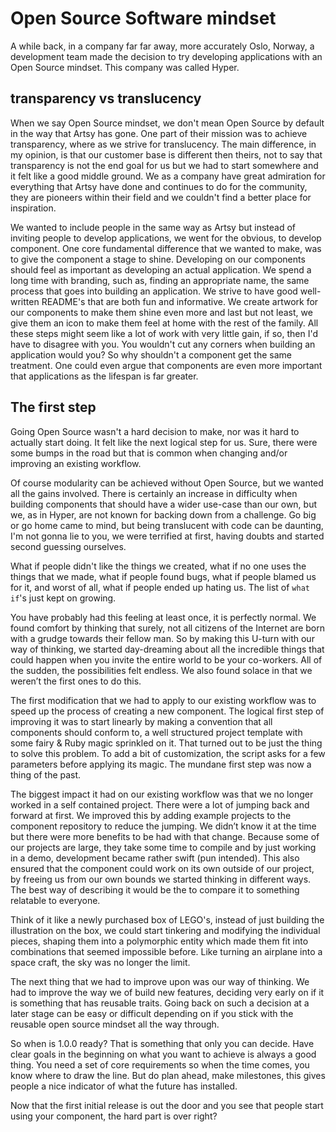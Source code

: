 # Open Source Software mindset

A while back, in a company far far away, more accurately Oslo, Norway, a development team made the decision to try developing applications with an Open Source mindset. This company was called Hyper.

## transparency vs translucency

When we say Open Source mindset, we don't mean Open Source by default in the way that Artsy has gone. One part of their mission was to achieve transparency, where as we strive for translucency. The main difference, in my opinion, is that our customer base is different then theirs, not to say that transparency is not the end goal for us but we had to start somewhere and it felt like a good middle ground. We as a company have great admiration for everything that Artsy have done and continues to do for the community, they are pioneers within their field and we couldn't find a better place for inspiration.

We wanted to include people in the same way as Artsy but instead of inviting people to develop applications, we went for the obvious, to develop component. One core fundamental difference that we wanted to make, was to give the component a stage to shine. Developing on our components should feel as important as developing an actual application. We spend a long time with branding, such as, finding an appropriate name, the same process that goes into building an application. We strive to have good well-written README's that are both fun and informative. We create artwork for our components to make them shine even more and last but not least, we give them an icon to make them feel at home with the rest of the family. All these steps might seem like a lot of work with very little gain, if so, then I'd have to disagree with you. You wouldn't cut any corners when building an application would you? So why shouldn't a component get the same treatment. One could even argue that components are even more important that applications as the lifespan is far greater.

## The first step

Going Open Source wasn't a hard decision to make, nor was it hard to actually start doing. It felt like the next logical step for us. Sure, there were some bumps in the road but that is common when changing and/or improving an existing workflow.

Of course modularity can be achieved without Open Source, but we wanted all the gains involved. There is certainly an increase in difficulty when building components that should have a wider use-case than our own, but we, as in Hyper, are not known for backing down from a challenge. Go big or go home came to mind, but being translucent with code can be daunting, I'm not gonna lie to you, we were terrified at first, having doubts and started second guessing ourselves.

What if people didn't like the things we created, what if no one uses the things that we made, what if people found bugs, what if people blamed us for it, and worst of all, what if people ended up hating us. The list of `what if`'s just kept on growing.

You have probably had this feeling at least once, it is perfectly normal. We found comfort by thinking that surely, not all citizens of the Internet are born with a grudge towards their fellow man. So by making this U-turn with our way of thinking, we started day-dreaming about all the incredible things that could happen when you invite the entire world to be your co-workers. All of the sudden, the possibilities felt endless.
We also found solace in that we weren’t the first ones to do this.

The first modification that we had to apply to our existing workflow was to speed up the process of creating a new component. The logical first step of improving it was to start linearly by making a convention that all components should conform to, a well structured project template with some fairy & Ruby magic sprinkled on it. That turned out to be just the thing to solve this problem. To add a bit of customization, the script asks for a few parameters before applying its magic.
The mundane first step was now a thing of the past.

The biggest impact it had on our existing workflow was that we no longer worked in a self contained project. There were a lot of jumping back and forward at first. We improved this by adding example projects to the component repository to reduce the jumping. We didn’t know it at the time but there were more benefits to be had with that change.
Because some of our projects are large, they take some time to compile and by just working in a demo, development became rather swift (pun intended). This also ensured that the component could work on its own outside of our project, by freeing us from our own bounds we started thinking in different ways. The best way of describing it would be the to compare it to something relatable to everyone.

Think of it like a newly purchased box of LEGO's, instead of just building the illustration on the box, we could start tinkering and modifying the individual pieces, shaping them into a polymorphic entity which made them fit into combinations that seemed impossible before. Like turning an airplane into a space craft, the sky was no longer the limit.

The next thing that we had to improve upon was our way of thinking.
We had to improve the way we of build new features, deciding very early on if it is something that has reusable traits. Going back on such a decision at a later stage can be easy or difficult depending on if you stick with the reusable open source mindset all the way through.

So when is 1.0.0 ready? That is something that only you can decide. Have clear goals in the beginning on what you want to achieve is always a good thing. You need a set of core requirements so when the time comes, you know where to draw the line. But do plan ahead, make milestones, this gives people a nice indicator of what the future has installed.

Now that the first initial release is out the door and you see that people start using your component, the hard part is over right?
